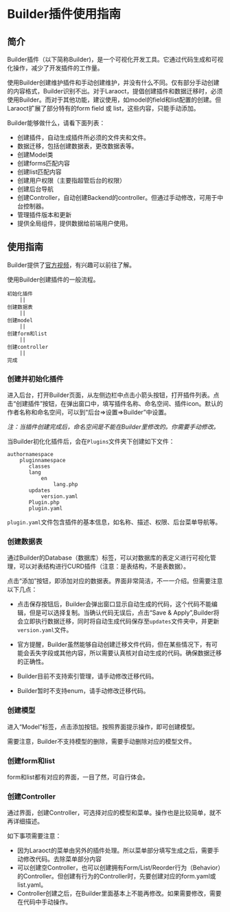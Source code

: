 # Builder插件使用指南


## 简介

Builder插件（以下简称Builder)，是一个可视化开发工具。它通过代码生成和可视化操作，减少了开发插件的工作量。

使用Builder创建维护插件和手动创建维护，并没有什么不同。仅有部分手动创建的内容格式，Builder识别不出。对于Laraoct，提倡创建插件和数据迁移时，必须使用Builder。而对于其他功能，建议使用，如model的field和list配置的创建。但Laraoct扩展了部分特有的form field 或 list，这些内容，只能手动添加。


Builder能够做什么，请看下面列表：

* 创建插件，自动生成插件所必须的文件夹和文件。
* 数据迁移，包括创建数据表，更改数据表等。
* 创建Model类
* 创建forms匹配内容
* 创建list匹配内容
* 创建用户权限（主要指超管后台的权限）
* 创建后台导航
* 创建Controller，自动创建Backend的controller。但通过手动修改，可用于中台控制器。
* 管理插件版本和更新
* 提供全局组件，提供数据给前端用户使用。


## 使用指南

Builder提供了[官方视频](https://vimeo.com/154415433)，有兴趣可以前往了解。

使用Builder创建插件的一般流程。

```
初始化插件
    ||
创建数据表
    ||
创建model
    ||
创建form和list
    ||
创建controller
    ||
完成

```


### 创建并初始化插件

进入后台，打开Builder页面，从左侧边栏中点击小箭头按钮，打开插件列表。点击“创建插件”按钮，在弹出窗口中，填写插件名称、命名空间、插件icon。默认的作者名称和命名空间，可以到“后台=>设置=>Builder”中设置。

*注：当插件创建完成后，命名空间是不能在Builder里修改的。你需要手动修改。*

当Builder初化化插件后，会在`Plugins`文件夹下创建如下文件：

```
authornamespace
    pluginnamespace
       classes
       lang
           en
               lang.php
       updates
           version.yaml
       Plugin.php
       plugin.yaml
```

`plugin.yaml`文件包含插件的基本信息，如名称、描述、权限、后台菜单导航等。


### 创建数据表

通过Builder的Database（数据库）标签，可以对数据库的表定义进行可视化管理，可以对表结构进行CURD插件（注意：是表结构，不是表数据）。

点击“添加”按钮，即添加对应的数据表。界面非常简洁，不一一介绍。但需要注意以下几点：

* 点击保存按钮后，Builder会弹出窗口显示自动生成的代码，这个代码不能编辑，但是可以选择复制。当确认代码无误后，点击“Save & Apply”,Builder将会立即执行数据迁移，同时将自动生成代码保存至`updates`文件夹中，并更新`version.yaml`文件。

* 官方提醒，Builder虽然能够自动创建迁移文件代码，但在某些情况下，有可能会丢失字段或其他内容，所以需要认真核对自动生成的代码。确保数据迁移的正确性。

* Builder目前不支持索引管理，请手动修改迁移代码。

* Builder暂时不支持enum，请手动修改迁移代码。


### 创建模型

进入“Model”标签，点击添加按钮。按照界面提示操作，即可创建模型。

需要注意，Builder不支持模型的删除，需要手动删除对应的模型文件。

### 创建form和list

form和list都有对应的界面，一目了然，可自行体会。

### 创建Controller

通过界面，创建Controller，可选择对应的模型和菜单。操作也是比较简单，就不再详细描述。

如下事项需要注意：

* 因为Laraoct的菜单由另外的插件处理。所以菜单部分填写生成之后，需要手动修改代码。去除菜单部分内容
* 可以创建空Controller，也可以创建拥有Form/List/Reorder行为（Behavior）的Controller。但创建有行为的Controller时，先要创建对应的form.yaml或list.yaml。
* Controller创建之后，在Builder里面基本上不能再修改。如果需要修改，需要在代码中手动操作。

